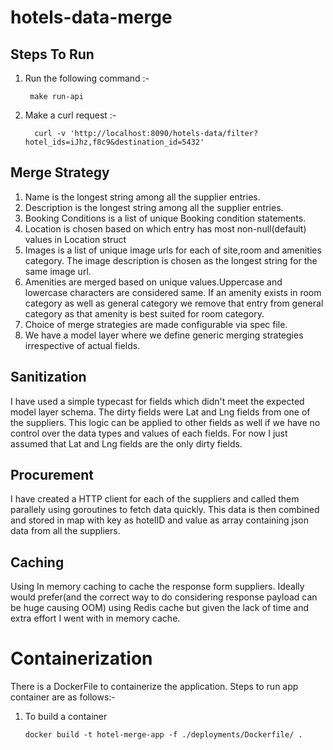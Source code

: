 # hotels-data-merge

## **Steps To Run**

1. Run the following command :-

        make run-api
2. Make a curl request :-
        
         curl -v 'http://localhost:8090/hotels-data/filter?hotel_ids=iJhz,f8c9&destination_id=5432'

## **Merge Strategy**
1. Name is the longest string among all the supplier entries.
2. Description is the longest string among all the supplier entries.
3. Booking Conditions is a list of unique Booking condition statements.
4. Location is chosen based on which entry has most non-null(default) values in Location struct
5. Images is a list of unique image urls for each of site,room and amenities category. The image description is chosen as the longest string for the same image url.
6. Amenities are merged based on unique values.Uppercase and lowercase characters are considered same. If an amenity exists in room category as well as general category we remove that entry from general category as that amenity is best suited for room category.
7. Choice of merge strategies are made configurable via spec file.
8. We have a model layer where we define generic merging strategies irrespective of actual fields.

## **Sanitization**

I have used a simple typecast for fields which didn't meet the expected model layer schema. The dirty fields were Lat and Lng fields from one of the suppliers. This logic can be applied to other fields as well if we have no control over the data types and values of each fields. For now I just assumed that Lat and Lng fields are the only dirty fields.

## **Procurement**

I have created a HTTP client for each of the suppliers and called them parallely using goroutines to fetch data quickly. This data is then combined and stored in map with key as hotelID and value as array containing json data from all the suppliers. 

## **Caching**

Using In memory caching to cache the response form suppliers. Ideally would prefer(and the correct way to do considering response payload can be huge causing OOM) using Redis cache but given the lack of time and extra effort I went with in memory cache.

# **Containerization**

There is a DockerFile to containerize the application. Steps to run app container are as follows:-
1. To build a container 

   `docker build -t hotel-merge-app -f ./deployments/Dockerfile/ .` 
